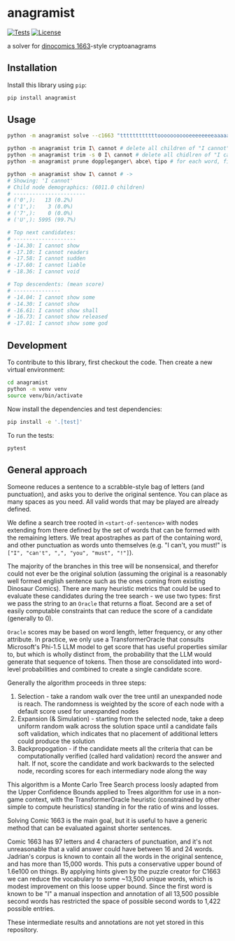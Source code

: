 # anagramist

[![Tests](https://github.com/lonnen/anagramist/actions/workflows/test.yml/badge.svg)](https://github.com/lonnen/anagramist/actions/workflows/test.yml)
[![License](https://img.shields.io/badge/license-Apache%202.0-blue.svg)](https://github.com/lonnen/anagramist/blob/main/LICENSE)

a solver for [dinocomics 1663](https://qwantz.com/index.php?comic=1663)-style cryptoanagrams

## Installation

Install this library using `pip`:
```bash
pip install anagramist
```

## Usage

```bash
python -m anagramist solve --c1663 "ttttttttttttooooooooooeeeeeeeeaaaaaaallllllnnnnnnuuuuuuiiiiisssssdddddhhhhhyyyyyIIrrrfffbbwwkcmvg:,\!\!"
```

```bash
python -m anagramist trim I\ cannot # delete all children of "I cannot" and set its status to 7, so it will be ignored in future searches
python -m anagramist trim -s 0 I\ cannot # delete all chidlren of "I cannot" and set its status to 0 so it will be a candidate for future searches again
python -m anagramist prune doppleganger\ abce\ tipo # for each word, find all entries containing that word and trim them at the occurance of that word
```

```bash
python -m anagramist show I\ cannot # -> 
# Showing: 'I cannot'
# Child node demographics: (6011.0 children)
# -----------------------
# ('0',):   13 (0.2%)
# ('1',):    3 (0.0%)
# ('7',):    0 (0.0%)
# ('U',): 5995 (99.7%)

# Top next candidates:
# --------------------
# -14.30: I cannot show
# -17.10: I cannot readers
# -17.58: I cannot sudden
# -17.60: I cannot liable
# -18.36: I cannot void

# Top descendents: (mean score)
# ---------------
# -14.04: I cannot show some
# -14.30: I cannot show
# -16.61: I cannot show shall
# -16.73: I cannot show released
# -17.01: I cannot show some god
```

## Development

To contribute to this library, first checkout the code. Then create a new virtual environment:
```bash
cd anagramist
python -m venv venv
source venv/bin/activate
```
Now install the dependencies and test dependencies:
```bash
pip install -e '.[test]'
```
To run the tests:
```bash
pytest
```

## General approach

Someone reduces a sentence to a scrabble-style bag of letters (and punctuation), and asks you to derive the original sentence. You can place as many spaces as you need. All valid words that may be played are already defined.

We define a search tree rooted in `<start-of-sentence>` with nodes extending from there defined by the set of words that can be formed with the remaining letters. We treat apostraphes as part of the containing word, and other punctuation as words unto themselves (e.g. "I can't, you must!" is `["I", "can't", ",", "you", "must", "!"]`).

The majority of the branches in this tree will be nonsensical, and therefor could not ever be the original solution (assuming the original is a reasonably well formed english sentence such as the ones coming from existing Dinosaur Comics). There are many heuristic metrics that could be used to evaluate these candidates during the tree search - we use two types: first we pass the string to an `Oracle` that returns a float. Second are a set of easily computable constraints that can reduce the score of a candidate (generally to 0).

`Oracle` scores may be based on word length, letter frequency, or any other attribute. In practice, we only use a TransformerOracle that consults Microsoft's Phi-1.5 LLM model to get score that has useful properties similar to, but which is wholly distinct from, the probability that the LLM would generate that sequence of tokens. Then those are consolidated into word-level probabilities and combined to create a single candidate score.

Generally the algorithm proceeds in three steps:

1. Selection - take a random walk over the tree until an unexpanded node is reach. The randomness is weighted by the score of each node with a default score used for unexpanded nodes
2. Expansion (& Simulation) - starting from the selected node, take a deep uniform random walk across the solution space until a candidate fails soft validation, which indicates that no placement of additional letters could produce the solution
3. Backpropogation - if the candidate meets all the criteria that can be computationally verified (called hard validation) record the answer and halt. If not, score the candidate and work backwards to the selected node, recording scores for each intermediary node along the way

This algorithm is a Monte Carlo Tree Search process loosly adapted from the Upper Confidence Bounds applied to Trees algorithm for use in a non-game context, with the TransformerOracle heuristic (constrained by other simple to compute heuristics) standing in for the ratio of wins and losses.

Solving Comic 1663 is the main goal, but it is useful to have a generic method that can be evaluated against shorter sentences.

Comic 1663 has 97 letters and 4 characters of punctuation, and it's not unreasonable that a valid answer could have between 16 and 24 words. Jadrian's corpus is known to contain all the words in the original sentence, and has more than 15,000 words. This puts a conservative upper bound of 1.6e100 on things. By applying hints given by the puzzle creator for C1663 we can reduce the vocabulary to some ~13,500 unique words, which is modest improvement on this loose upper bound. Since the first word is known to be "I" a manual inspection and annotation of all 13,500 possible second words has restricted the space of possible second words to 1,422 possible entries. 

These intermediate results and annotations are not yet stored in this repository.